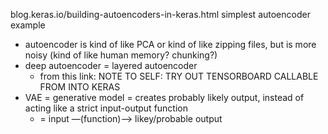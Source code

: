 blog.keras.io/building-autoencoders-in-keras.html
simplest autoencoder example
 * autoencoder is kind of like PCA or kind of like zipping files, but is more noisy (kind of like human memory? chunking?)
 * deep autoencoder = layered autoencoder
   * from this link: NOTE TO SELF: TRY OUT TENSORBOARD CALLABLE FROM INTO KERAS
 * VAE = generative model = creates probably likely output, instead of acting like a strict input-output function
   * = input —(function)—> likey/probable output